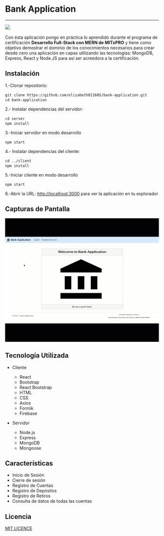 # Bank Application
<hr>
<img src="https://img.shields.io/badge/License-MIT-red"></img>

Con ésta aplicación pongo en práctica lo aprendido durante el programa de certificación
**Desarrollo Full-Stack con MERN de MITxPRO** y tiene como objetivo demostrar 
el dominio de los conocimientos necesarios para crear desde cero una aplicación en capas 
utilizando las tecnologías: MongoDB, Express, React y Node.JS para así ser acreedora a la certificación.


## Instalación

1.-Clonar repositorio:

```
git clone https://github.com/elizabeth011685/bank-application.git
cd bank-application
```

2.- Instalar dependencias del servidor:
```
cd server
npm install
```

3.-Iniciar servidor en modo desarrollo
```
npm start
```

4.- Instalar dependencias del cliente:
```
cd ../client
npm install
```
5.-Iniciar cliente en modo desarrollo
```
npm start
```

6.-Abrir la URL: [http://localhost:3000](http://localhost:3000) para ver la aplicación en tu explorador

## Capturas de Pantalla

<img src="BankApplicationResumen2.gif">

## Tecnología Utilizada

- Cliente
  - React
  - Bootstrap
  - React Bootstrap
  - HTML
  - CSS
  - Axios
  - Formik
  - Firebase


- Servidor
  - Node.js
  - Express
  - MongoDB
  - Mongoose

## Características

- Inicio de Sesión
- Cierre de sesión
- Registro de Cuentas
- Registro de Depósitos
- Registro de Retiros
- Consulta de datos de todas las cuentas


## Licencia

[MIT LICENCE](https://github.com/elizabeth011685/bank-application?tab=MIT-1-ov-file#readme)